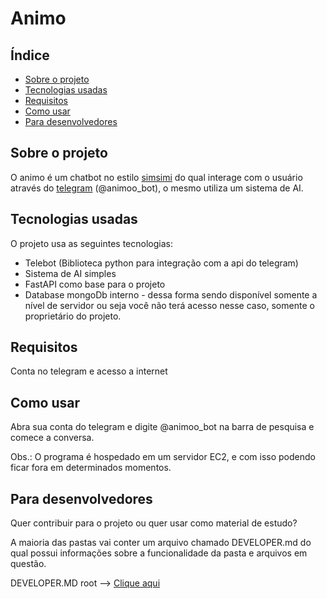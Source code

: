 <h1>Animo</h1>

## Índice
* [Sobre o projeto](#sobre-o-projeto) 
* [Tecnologias usadas](#tecnologias-usadas)
* [Requisitos](#requisitos)
* [Como usar](#como-usar)
* [Para desenvolvedores](#para-desenvolvedores)


## Sobre o projeto
<P>O animo é um chatbot no estilo <a href="https://simsimi.com/">simsimi</a> do qual interage com o usuário através do <a href="https://t.me/animoo_bot">telegram</a> (@animoo_bot), o mesmo utiliza um sistema de AI.
</p>


## Tecnologias usadas
O projeto usa as seguintes tecnologias:
* Telebot (Biblioteca python para integração com a api do telegram)
* Sistema de AI simples
* FastAPI como base para o projeto
* Database mongoDb interno - dessa forma sendo disponível somente a nível de servidor ou seja você não terá acesso nesse caso, somente o proprietário do projeto.


## Requisitos
Conta no telegram e acesso a internet



## Como usar
Abra sua conta do telegram e digite @animoo_bot na barra de pesquisa e comece a conversa.

<bold>Obs.:</bold> O programa é hospedado em um servidor EC2, e com isso podendo ficar fora em determinados momentos.

## Para desenvolvedores
Quer contribuir para o projeto ou quer usar como material de estudo?

A maioria das pastas vai conter um arquivo chamado DEVELOPER.md do qual possui informações sobre a funcionalidade da pasta e arquivos em questão.

DEVELOPER.MD root --> [Clique aqui](app/DEVELOPER.md)




